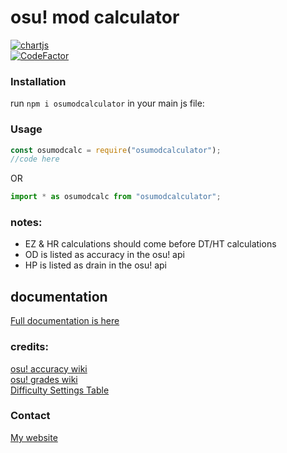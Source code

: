 # osu! mod calculator

[![chartjs](https://img.shields.io/badge/NPM-CB3837?style=for-the-badge&logo=npm&logoColor=white)](https://www.npmjs.com/package/osumodcalculator)</br>
[![CodeFactor](https://www.codefactor.io/repository/github/sbrstrkkdwmdr/osumodcalculator/badge)](https://www.codefactor.io/repository/github/sbrstrkkdwmdr/osumodcalculator)

### Installation

run `npm i osumodcalculator`
in your main js file:

### Usage

```js
const osumodcalc = require("osumodcalculator");
//code here
```

OR

```js
import * as osumodcalc from "osumodcalculator";
```

### notes:

-   EZ & HR calculations should come before DT/HT calculations
-   OD is listed as accuracy in the osu! api
-   HP is listed as drain in the osu! api

## documentation

[Full documentation is here](https://sbrstrkkdwmdr.github.io/projects/osumodcalculator)

### credits:

[osu! accuracy wiki](https://osu.ppy.sh/wiki/en/Gameplay/Accuracy) <br/>
[osu! grades wiki](https://osu.ppy.sh/wiki/en/FAQ#grades) <br/>
[Difficulty Settings Table](https://www.reddit.com/r/osugame/comments/6phntt/difficulty_settings_table_with_all_values/) <br/>

### Contact

[My website](https://sbrstrkkdwmdr.me)
